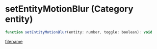 # setEntityMotionBlur (Category entity)

```js
function setEntityMotionBlur(entity: number, toggle: boolean): void
```

[filename](setEntityMotionBlur_m.md ':include')